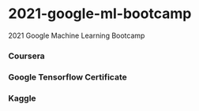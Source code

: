# 2021-google-ml-bootcamp
2021 Google Machine Learning Bootcamp

### Coursera

### Google Tensorflow Certificate

### Kaggle
